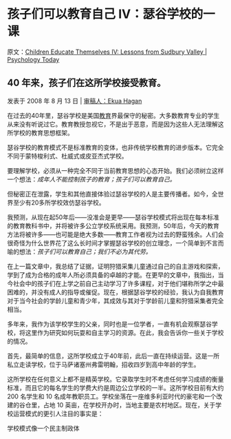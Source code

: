 # 孩子们可以教育自己 IV：瑟谷学校的一课

原文：[Children Educate Themselves IV: Lessons from Sudbury Valley | Psychology Today](https://www.psychologytoday.com/us/blog/freedom-learn/200808/children-educate-themselves-iv-lessons-sudbury-valley)

## 40 年来，孩子们在这所学校接受教育。

发表于 2008 年 8 月 13 日 | [审稿人：Ekua Hagan](https://www.psychologytoday.com/us/docs/editorial-process)

在过去的40年里，瑟谷学校是美国[教育](https://www.psychologytoday.com/us/basics/education)界最保守的秘密。大多数教育专业的学生从来没有听说过它。教育教授忽视它，不是出于恶意，而是因为这些人无法理解这所学校的教育思想框架。

瑟谷学校的教育模式不是标准教育的变体，也非传统学校教育的进步版本。它完全不同于蒙特梭利式、杜威式或皮亚杰式学校。

要理解学校，必须从一种完全不同于当前教育思想的心态开始。我们必须树立这样一个想法：*成年人不能控制孩子的教育；孩子们可以教育自己。*

但秘密正在泄露，学生和其他直接体验过瑟谷学校的人是主要传播者。如今，全世界至少有20多所学校效仿瑟谷学校。

我预测，从现在起50年后——没准会是更早——瑟谷学校模式将出现在每本标准的教育教科书中，并将被许多公立学校系统采用。我预测，50年后，今天的教育方法将被许多——也可能是绝大多数——教育工作者视为过去的野蛮残余。人们会很奇怪为什么世界花了这么长时间才掌握瑟谷学校的创立理念，一个简单到不言而喻的想法：*孩子们可以教育自己；我们不必为其代劳。*

在上一篇文章中，我总结了证据，证明狩猎采集儿童通过自己的自主游戏和探索，学到了成为合格的成年人所必须具备的卓越的才能。在更早的文章中，我指出，当今社会中的孩子们在上学之前自己主动学习了许多课程，对于他们堪称所学之中最困难的，并没有成人的指导或催促。现在，根据瑟谷学校的经验，我认为自我教育对于当今社会的学龄儿童和青少年，其成效与其对于学龄前儿童和狩猎采集者完全相当。

多年来，我作为该学校学生的父亲，同时也是一位学者，一直有机会观察瑟谷学校，将这里作为研究如何玩耍和自主学习的资源。在此，我会告诉你一些关于学校的情况。

首先，最简单的信息，这所学校成立于40年前，此后一直在持续运营。这是一所私立走读学校，位于马萨诸塞州弗雷明翰，招收四岁到高中年龄的学生。

这所学校在任何意义上都不是精英学校。它录取学生时不考虑任何学习成绩的衡量标准，而且它的每名学生的学费大约是周边公立学校的一半。这所学校目前有大约 200 名学生和 10 名成年教职员工。学校坐落在一座维多利亚时代的豪宅和一个改建的谷仓里，占地 10 英亩，在学校开办时，当地主要是农村地区。现在，关于学校运营模式的更引人注目的事实是：

学校模式像一个民主制政体